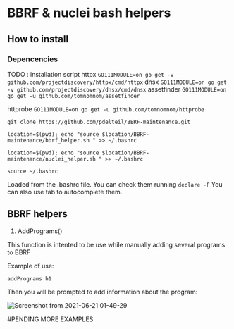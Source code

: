 # BBRF & nuclei bash helpers 

## How to install

### Depencencies 

TODO : installation script
httpx 
``GO111MODULE=on go get -v github.com/projectdiscovery/httpx/cmd/httpx``
dnsx 
``GO111MODULE=on go get -v github.com/projectdiscovery/dnsx/cmd/dnsx``
assetfinder 
``GO111MODULE=on go get -u github.com/tomnomnom/assetfinder`` 

httprobe
``GO111MODULE=on go get -u github.com/tomnomnom/httprobe``

```
git clone https://github.com/pdelteil/BBRF-maintenance.git

location=$(pwd); echo "source $location/BBRF-maintenance/bbrf_helper.sh " >> ~/.bashrc

location=$(pwd); echo "source $location/BBRF-maintenance/nuclei_helper.sh " >> ~/.bashrc

source ~/.bashrc 
```

Loaded from the .bashrc file. 
You can check them running `declare -F` 
You can also use tab to autocomplete them. 


## BBRF helpers 


1. AddPrograms() 

This function is intented to be use while manually adding several programs to BBRF 

Example of use:

` addPrograms h1 `

Then you will be prompted to add information about the program:

![Screenshot from 2021-06-21 01-49-29](https://user-images.githubusercontent.com/20244863/122713055-173d7200-d233-11eb-8298-a7f3c86882f3.png)


#PENDING MORE EXAMPLES 
